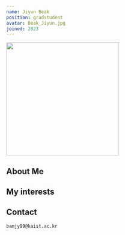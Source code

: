 ```yaml
---
name: Jiyun Beak
position: gradstudent
avatar: Beak_Jiyun.jpg
joined: 2023
---
```


<img width="300" src="{{site.baseurl}}/images/people/{{page.avatar}}" onerror="this.src='{{site.baseurl}}/images/people/404.jpg';" data-action="zoom">

## About Me
  

## My interests
  

## Contact
<i class="fa fa-envelope-o"></i>  `bamjy99@kaist.ac.kr`<br>
